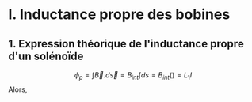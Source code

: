 # I. Inductance propre des bobines
## 1. Expression théorique de l'inductance propre d'un solénoïde
$$\phi_{p} = \int \vec{B}.d\vec{s} = B_{int}\int ds   = B_{int}() = L_{1}I$$
Alors, 
$$$$